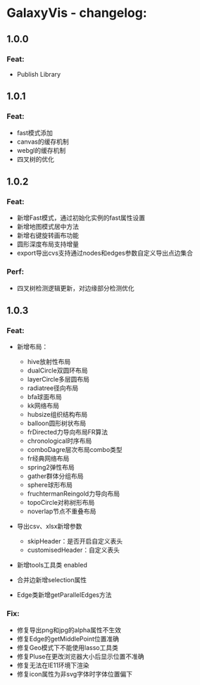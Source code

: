 # GalaxyVis - changelog:

## 1.0.0

### Feat:

- Publish Library


## 1.0.1

### Feat:

- fast模式添加
- canvas的缓存机制
- webgl的缓存机制
- 四叉树的优化


## 1.0.2

### Feat:
- 新增Fast模式，通过初始化实例的fast属性设置
- 新增地图模式居中方法
- 新增右键旋转画布功能
- 圆形深度布局支持增量
- export导出cvs支持通过nodes和edges参数自定义导出点边集合
### Perf:
- 四叉树检测逻辑更新，对边缘部分检测优化


## 1.0.3

### Feat:

- 新增布局：
    - hive放射性布局
    - dualCircle双圆环布局
    - layerCircle多层圆布局
    - radiatree径向布局
    - bfa球面布局
    - kk网络布局
    - hubsize组织结构布局
    - balloon圆形树状布局
    - frDirected力导向布局FR算法
    - chronological时序布局
    - comboDagre层次布局combo类型
    - fr经典网络布局
    - spring2弹性布局
    - gather群体分组布局
    - sphere球形布局
    - fruchtermanReingold力导向布局
    - topoCircle对称树形布局
    - noverlap节点不重叠布局

- 导出csv、xlsx新增参数
  - skipHeader：是否开启自定义表头
  - customisedHeader：自定义表头
- 新增tools工具类 enabled
- 合并边新增selection属性
- Edge类新增getParallelEdges方法


### Fix:
- 修复导出png和jpg的alpha属性不生效
- 修复Edge的getMiddlePoint位置准确
- 修复Geo模式下不能使用lasso工具类
- 修复Pluse在更改浏览器大小后显示位置不准确
- 修复无法在IE11环境下渲染
- 修复icon属性为非svg字体时字体位置偏下
